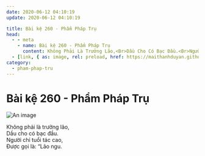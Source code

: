 ```yaml
---
date: 2020-06-12 04:10:19
update: 2020-06-12 04:10:19

title: Bài kệ 260 - Phẩm Pháp Trụ
head:
  - - meta
    - name: Bài kệ 260 - Phẩm Pháp Trụ
      content: Không Phải Là Trưởng Lão,<Br>Dầu Cho Có Bạc Đầu.<Br>Người Chỉ Tuổi Tác Cao,<Br>Ðược Gọi Là  “Lão Ngu.<Br>
  - [link, { as: image, rel: preload, href: https://maithanhduyan.github.io/kinh-phap-cu/img/pham-phap-tru/pham-phap-tru-260.jpg }]
category:
  - pham-phap-tru
---
```


# Bài kệ 260 - Phẩm Pháp Trụ

![An image](/img/pham-phap-tru/pham-phap-tru-260.jpg)

Không phải là trưởng lão,<br>Dầu cho có bạc đầu.<br>Người chỉ tuổi tác cao,<br>Ðược gọi là: “Lão ngu.<br>
